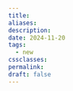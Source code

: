 ```yaml
---
title: 
aliases: 
description: 
date: 2024-11-20
tags:
  - new
cssclasses: 
permalink: 
draft: false
---
```


